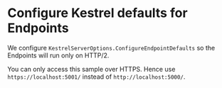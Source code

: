 # Configure Kestrel defaults for Endpoints

We configure `KestrelServerOptions.ConfigureEndpointDefaults` so the Endpoints will run only on HTTP/2.

You can only access this sample over HTTPS. Hence use `https://localhost:5001/` instead of `http://localhost:5000/`.
